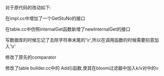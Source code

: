 对于原代码的改动如下:

在impl.cc中增加了一个GetStuNo的接口

在table.cc中仿照internalGet函数新增了newInternalGet的接口

写数据库的时候忘记了去除字符串末尾的'\r',所以在调用函数的时候需要刻意加入'\r'

修改了原先的comparator

修改了table builder.cc中的 Add()函数,使其在bloom过滤器中加入k/v对中的v
